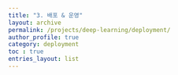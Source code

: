 ```yaml
---
title: "3. 배포 & 운영"
layout: archive
permalink: /projects/deep-learning/deployment/
author_profile: true
category: deployment
toc : true
entries_layout: list
---
```

